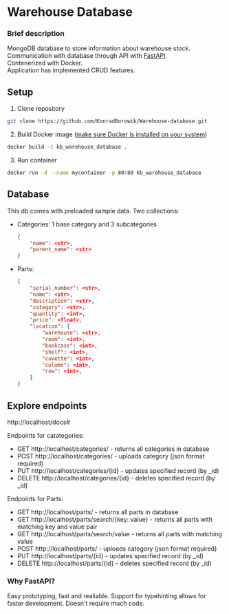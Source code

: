 # Warehouse Database

### Brief description
MongoDB database to store information about warehouse stock.<br>
Communication with database through API with [FastAPI](###Why-FastAPI?).<br>
Contenerized with Docker. <br>
Application has implemented CRUD features.

## Setup

1. Clone repository

```bash
git clone https://github.com/KonradBorowik/Warehouse-database.git
```

2. Build Docker image ([make sure Docker is installed on your system](https://docs.docker.com/desktop/wsl/))

```bash
docker build -t kb_warehouse_database .
```

3. Run container

```bash
docker run -d --name mycontainer -p 80:80 kb_warehouse_database
```

## Database

This db comes with preloaded sample data. Two collections:
- Categories: 1 base category and 3 subcategories
    ```json
    {
        "name": <str>,
        "parent_name": <str>
    }
    ```
- Parts:
    ```json
    {
        "serial_number": <str>,
        "name": <str>,
        "description": <str>,
        "category": <str>,
        "quantity": <int>,
        "price": <float>,
        "location": {
            "warehouse": <str>,
            "room": <int>,
            "bookcase": <int>,
            "shelf": <int>,
            "cuvette": <int>,
            "column": <int>,
            "row": <int>,
        }
    }
    ```

## Explore endpoints 
http://localhost/docs#

Endpoints for catategories:
- GET http://localhost/categories/ - returns all categories in database
- POST http://localhost/categories/ - uploads category (json format required)
- PUT http://localhost/categories/{id} - updates specified record (by _id)
- DELETE http://localhost/categories/{id} - deletes specified record (by _id)

Endpoints for Parts:
- GET http://localhost/parts/ - returns all parts in database
- GET http://localhost/parts/search/{key: value} - returns all parts with matching key and value pair
- GET http://localhost/parts/search/value - returns all parts with matching value
- POST http://localhost/parts/ - uploads category (json format required)
- PUT http://localhost/parts/{id} - updates specified record (by _id)
- DELETE http://localhost/parts/{id} - deletes specified record (by _id)


### Why FastAPI?
Easy prototyping, fast and realiable. Support for typehinting allows for faster development. Doesn't require much code.